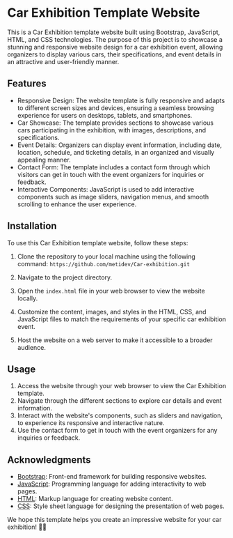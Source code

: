 # Car Exhibition Template Website

This is a Car Exhibition template website built using Bootstrap, JavaScript, HTML, and CSS technologies. The purpose of this project is to showcase a stunning and responsive website design for a car exhibition event, allowing organizers to display various cars, their specifications, and event details in an attractive and user-friendly manner.

## Features

- Responsive Design: The website template is fully responsive and adapts to different screen sizes and devices, ensuring a seamless browsing experience for users on desktops, tablets, and smartphones.
- Car Showcase: The template provides sections to showcase various cars participating in the exhibition, with images, descriptions, and specifications.
- Event Details: Organizers can display event information, including date, location, schedule, and ticketing details, in an organized and visually appealing manner.
- Contact Form: The template includes a contact form through which visitors can get in touch with the event organizers for inquiries or feedback.
- Interactive Components: JavaScript is used to add interactive components such as image sliders, navigation menus, and smooth scrolling to enhance the user experience.

## Installation

To use this Car Exhibition template website, follow these steps:

1. Clone the repository to your local machine using the following command: ```https://github.com/metidev/Car-exhibition.git```

2. Navigate to the project directory.

3. Open the `index.html` file in your web browser to view the website locally.

4. Customize the content, images, and styles in the HTML, CSS, and JavaScript files to match the requirements of your specific car exhibition event.

5. Host the website on a web server to make it accessible to a broader audience.

## Usage

1. Access the website through your web browser to view the Car Exhibition template.
2. Navigate through the different sections to explore car details and event information.
3. Interact with the website's components, such as sliders and navigation, to experience its responsive and interactive nature.
4. Use the contact form to get in touch with the event organizers for any inquiries or feedback.

## Acknowledgments

- [Bootstrap](https://getbootstrap.com/): Front-end framework for building responsive websites.
- [JavaScript](https://developer.mozilla.org/en-US/docs/Web/JavaScript): Programming language for adding interactivity to web pages.
- [HTML](https://developer.mozilla.org/en-US/docs/Web/HTML): Markup language for creating website content.
- [CSS](https://developer.mozilla.org/en-US/docs/Web/CSS): Style sheet language for designing the presentation of web pages.


We hope this template helps you create an impressive website for your car exhibition! 🚗🌟
